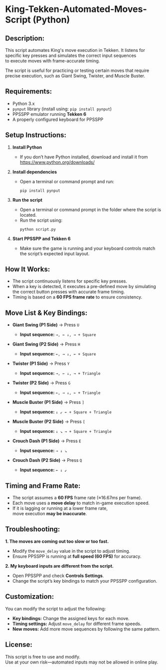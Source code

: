 
# King-Tekken-Automated-Moves-Script (Python)


Description:
------------
This script automates King's move execution in Tekken.
It listens for specific key presses and simulates the correct input sequences  
to execute moves with frame-accurate timing.

The script is useful for practicing or testing certain moves that require  
precise execution, such as Giant Swing, Twister, and Muscle Buster.

Requirements:
-------------
- Python 3.x  
- `pynput` library (install using: `pip install pynput`)  
- PPSSPP emulator running **Tekken 6**  
- A properly configured keyboard for PPSSPP  

Setup Instructions:
-------------------
1. **Install Python**  
   - If you don’t have Python installed, download and install it from  
     https://www.python.org/downloads/  

2. **Install dependencies**  
   - Open a terminal or command prompt and run:  
     ```
     pip install pynput
     ```

3. **Run the script**  
   - Open a terminal or command prompt in the folder where the script is located.  
   - Run the script using:  
     ```
     python script.py
     ```

4. **Start PPSSPP and Tekken 6**  
   - Make sure the game is running and your keyboard controls match  
     the script’s expected input layout.

How It Works:
-------------
- The script continuously listens for specific key presses.  
- When a key is detected, it executes a pre-defined move by simulating  
  the correct button presses with accurate frame timing.  
- Timing is based on a **60 FPS frame rate** to ensure consistency.  

Move List & Key Bindings:
-------------------------
- **Giant Swing (P1 Side)**  → Press `U`  
  - **Input sequence:** `→, ← ↓, → + Square`  
- **Giant Swing (P2 Side)**  → Press `H`  
  - **Input sequence:** `←, → ↓, ← + Square`  

- **Twister (P1 Side)**      → Press `Y`  
  - **Input sequence:** `→, ← ↓, → + Triangle`  
- **Twister (P2 Side)**      → Press `G`  
  - **Input sequence:** `←, → ↓, ← + Triangle`  

- **Muscle Buster (P1 Side)** → Press `]`  
  - **Input sequence:** `↓ ↙ ← + Square + Triangle`  
- **Muscle Buster (P2 Side)** → Press `[`  
  - **Input sequence:** `↓ ↘ → + Square + Triangle`  

- **Crouch Dash (P1 Side)**  → Press `E`  
  - **Input sequence:** `→ ↓ ↘` 
- **Crouch Dash (P2 Side)**  → Press `Q`  
  - **Input sequence:** `← ↓ ↙`  

Timing and Frame Rate:
----------------------
- The script assumes a **60 FPS** frame rate (≈16.67ms per frame).  
- Each move uses a **move delay** to match in-game execution speed.  
- If it is lagging or running at a lower frame rate,  
  move execution **may be inaccurate**.  

Troubleshooting:
----------------

**1. The moves are coming out too slow or too fast.**  
   - Modify the `move_delay` value in the script to adjust timing.  
   - Ensure PPSSPP is running at **full speed (60 FPS)** for accuracy.  

**2. My keyboard inputs are different from the script.**  
   - Open PPSSPP and check **Controls Settings**.  
   - Change the script’s key bindings to match your PPSSPP configuration.  

Customization:
--------------
You can modify the script to adjust the following:
- **Key bindings:** Change the assigned keys for each move.  
- **Timing settings:** Adjust `move_delay` for different frame speeds.  
- **New moves:** Add more move sequences by following the same pattern.  

License:
--------
This script is free to use and modify.  
Use at your own risk—automated inputs may not be allowed in online play.  
